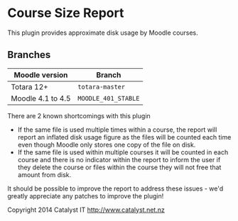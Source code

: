 # Course Size Report 

This plugin provides approximate disk usage by Moodle courses. 


## Branches

| Moodle version    | Branch             |
| ----------------- | ------------------ |
| Totara 12+        | `totara-master`    |
| Moodle 4.1 to 4.5 | `MOODLE_401_STABLE` |

There are 2 known shortcomings with this plugin
* If the same file is used multiple times within a course, the report will report an inflated disk usage figure as the files
  will be counted each time even though Moodle only stores one copy of the file on disk.
* If the same file is used within multiple courses it will be counted in each course and there is no indicator within the
  report to inform the user if they delete the course or files within the course they will not free that amount from disk.

It should be possible to improve the report to address these issues - we'd greatly appreciate any patches to improve the plugin!


Copyright 2014 Catalyst IT http://www.catalyst.net.nz
